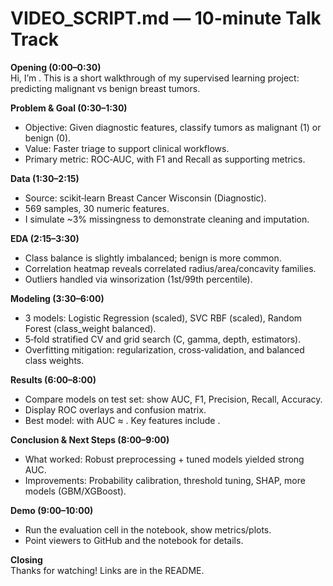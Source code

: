 # VIDEO_SCRIPT.md — 10-minute Talk Track

**Opening (0:00–0:30)**  
Hi, I’m <Your Name>. This is a short walkthrough of my supervised learning project: predicting malignant vs benign breast tumors.

**Problem & Goal (0:30–1:30)**  
- Objective: Given diagnostic features, classify tumors as malignant (1) or benign (0).  
- Value: Faster triage to support clinical workflows.  
- Primary metric: ROC‑AUC, with F1 and Recall as supporting metrics.

**Data (1:30–2:15)**  
- Source: scikit‑learn Breast Cancer Wisconsin (Diagnostic).  
- 569 samples, 30 numeric features.  
- I simulate ~3% missingness to demonstrate cleaning and imputation.

**EDA (2:15–3:30)**  
- Class balance is slightly imbalanced; benign is more common.  
- Correlation heatmap reveals correlated radius/area/concavity families.  
- Outliers handled via winsorization (1st/99th percentile).

**Modeling (3:30–6:00)**  
- 3 models: Logistic Regression (scaled), SVC RBF (scaled), Random Forest (class_weight balanced).  
- 5‑fold stratified CV and grid search (C, gamma, depth, estimators).  
- Overfitting mitigation: regularization, cross‑validation, and balanced class weights.

**Results (6:00–8:00)**  
- Compare models on test set: show AUC, F1, Precision, Recall, Accuracy.  
- Display ROC overlays and confusion matrix.  
- Best model: <filled by run> with AUC ≈ <value>. Key features include <feature names>.

**Conclusion & Next Steps (8:00–9:00)**  
- What worked: Robust preprocessing + tuned models yielded strong AUC.  
- Improvements: Probability calibration, threshold tuning, SHAP, more models (GBM/XGBoost).

**Demo (9:00–10:00)**  
- Run the evaluation cell in the notebook, show metrics/plots.  
- Point viewers to GitHub and the notebook for details.

**Closing**  
Thanks for watching! Links are in the README.
